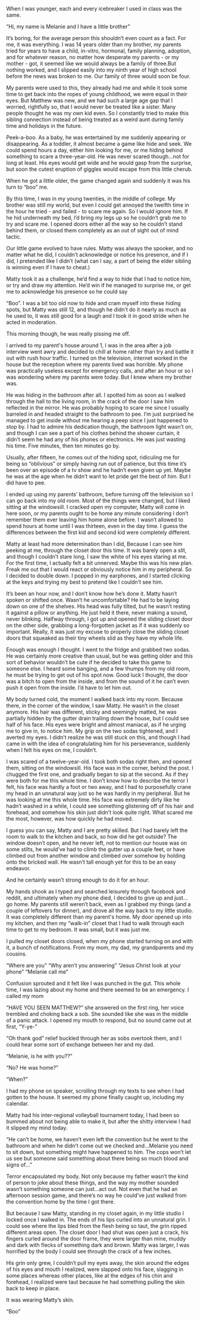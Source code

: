 When I was younger, each and every icebreaker I used in class was the same.  
“Hi, my name is Melanie and I have a little brother”  
It’s boring, for the average person this shouldn’t even count as a fact. For me, it was everything. I was 14 years older than my brother, my parents tried for years to have a child, in-vitro, hormonal, family planning, adoption, and for whatever reason, no matter how desperate my parents - or my mother - got, it seemed like we would always be a family of three.But nothing worked, and I slipped easily into my ninth year of high school before the news was broken to me. Our family of three would soon be four.  
  
My parents were used to this, they already had me and while it took some time to get back into the ropes of young childhood, we were equal in their eyes. But Matthew was new, and we had such a large age gap that I worried, rightfully so, that I would never be treated like a sister. Many people thought he was my own kid even. So I constantly tried to make this sibling connection instead of being treated as a weird aunt during family time and holidays in the future.   
  
Peek-a-boo. As a baby, he was entertained by me suddenly appearing or disappearing. As a toddler, it almost became a game like hide and seek. We could spend hours a day, either him looking for me, or me hiding behind something to scare a three-year-old. He was never scared though…not for long at least. His eyes would get wide and he would gasp from the surprise, but soon the cutest eruption of giggles would escape from this little cherub.   
  
When he got a little older, the game changed again and suddenly it was his turn to “boo” me.   
  
By this time, I was in my young twenties, in the middle of college. My brother was still my world, but even I could get annoyed the twelfth time in the hour he tried - and failed - to scare me again. So I would ignore him. If he hid underneath my bed, I’d bring my legs up so he couldn’t grab me to try and scare me. I opened doors either all the way so he couldn’t stand behind them, or closed them completely as an out of sight out of mind tactic.   
  
Our little game evolved to have rules. Matty was always the spooker, and no matter what he did, I couldn’t acknowledge or notice his presence, and if I did, I pretended like I didn’t (what can I say, a part of being the elder sibling is winning even if I have to cheat.)  
  
Matty took it as a challenge, he’d find a way to hide that I had to notice him, or try and draw my attention. He’d win if he managed to surprise me, or get me to acknowledge his presence so he could say  
  
“Boo”. I was a bit too old now to hide and cram myself into these hiding spots, but Matty was still 12, and though he didn’t do it nearly as much as he used to, it was still good for a laugh and I took it in good stride when he acted in moderation.   
  
This morning though, he was really pissing me off.   
  
I arrived to my parent's house around 1, I was in the area after a job interview went awry and decided to chill at home rather than try and battle it out with rush hour traffic. I turned on the television, internet worked in the house but the reception where my parents lived was horrible. My phone was practically useless except for emergency calls, and after an hour or so I was wondering where my parents were today.  But I knew where my brother was.  
  
He was hiding in the bathroom after all. I spotted him as soon as I walked through the hall to the living room, in the crack of the door I saw him reflected in the mirror. He was probably hoping to scare me since I usually barreled in and headed straight to the bathroom to pee. I’m just surprised he managed to get inside without me hearing a peep since I just happened to stop by. I had to admire his dedication though, the bathroom light wasn’t on, and though I can see a part of his clothes behind the shower curtain, it didn’t seem he had any of his phones or electronics. He was just wasting his time. Five minutes, then ten minutes go by.   
  
Usually, after fifteen, he comes out of the hiding spot, ridiculing me for being so “oblivious” or simply having run out of patience, but this time it’s been over an episode of a tv show and he hadn’t even given up yet. Maybe he was at the age when he didn’t want to let pride get the best of him. But I did have to pee.   
  
I ended up using my parents’ bathroom, before turning off the television so I can go back into my old room. Most of the things were changed, but I liked sitting at the windowsill. I cracked open my computer, Matty will come in here soon, or my parents ought to be home any minute considering I don’t remember them ever leaving him home alone before. I wasn’t allowed to spend hours at home until I was thirteen, even in the day time. I guess the differences between the first kid and second kid were completely different.  
  
Matty at least had more determination than I did, Because I can see him peeking at me, through the closet door this time. It was barely open a slit, and though I couldn’t stare long, I saw the white of his eyes staring at me. For the first time, I actually felt a bit unnerved. Maybe this was his new plan. Freak me out that I would react or obviously notice him in my peripheral. So I decided to double down. I popped in my earphones, and I started clicking at the keys and trying my best to pretend like I couldn’t see him.   
  
It’s been an hour now, and I don’t know how he’s done it. Matty hasn’t spoken or shifted once. Wasn’t he uncomfortable? He had to be laying down on one of the shelves. His head was fully tilted, but he wasn’t resting it against a pillow or anything. He just held it there, never making a sound, never blinking. Halfway through, I got up and opened the sliding closet door on the other side, grabbing a long-forgotten jacket as if it was suddenly so important. Really, it was just my excuse to properly close the sliding closet doors that squeaked as their tiny wheels slid as they have my whole life.   
  
Enough was enough I thought. I went to the fridge and grabbed two sodas. He was certainly more creative than usual, but he was getting older and this sort of behavior wouldn’t be cute if he decided to take this game to someone else. I heard some banging, and a few thumps from my old room, he must be trying to get out of his spot now. Good luck I thought, the door was a bitch to open from the inside, and from the sound of it he can’t even push it open from the inside. I’d have to let him out.   
  
My body turned cold, the moment I walked back into my room. Because there, in the corner of the window, I saw Matty. He wasn’t in the closet anymore. His hair was different, sticky and seemingly matted, he was partially hidden by the gutter drain trailing down the house, but I could see half of his face. His eyes were bright and almost maniacal, as if he urging me to give in, to notice him. My grip on the two sodas tightened, and I averted my eyes. I didn’t realize he was still stuck on this, and though I had came in with the idea of congratulating him for his perseverance, suddenly when I felt his eyes on me, I couldn’t.   
  
I was scared of a twelve-year-old. I took both sodas right then, and opened them, sitting on the windowsill. His face was in the corner, behind the post. I chugged the first one, and gradually began to sip at the second. As if they were both for me this whole time. I don’t know how to describe the terror I felt, his face was hardly a foot or two away, and I had to purposefully crane my head in an unnatural way just so he was hardly in my peripheral. But he was looking at me this whole time. His face was extremely dirty like he hadn’t washed in a while, I could see something glistening off of his hair and forehead, and somehow his skin just didn’t look quite right. What scared me the most, however, was how quickly he had moved.   
  
I guess you can say, Matty and I are pretty skilled. But I had barely left the room to walk to the kitchen and back, so how did he get outside? The window doesn’t open, and he never left, not to mention our house was on some stilts, he would’ve had to climb the gutter up a couple feet, or have climbed out from another window and climbed over somehow by holding onto the bricked wall. He wasn’t tall enough yet for this to be an easy endeavor.  
  
And he certainly wasn’t strong enough to do it for an hour.   
  
My hands shook as I typed and searched leisurely through facebook and reddit, and ultimately when my phone died, I decided to give up and just…go home. My parents still weren’t back, even as I grabbed my things (and a couple of leftovers for dinner), and drove all the way back to my little studio. It was completely different than my parent's home. My door opened up into my kitchen, and then my “walk-in” closet that I had to walk through each time to get to my bedroom. It was small, but it was just me.   
  
I pulled my closet doors closed, when my phone started turning on and with it, a bunch of notifications. From my mom, my dad, my grandparents and my cousins.  
  
“Where are you” “Why aren’t you answering” “Jesus Christ look at your phone” “Melanie call me”   
  
Confusion sprouted and it felt like I was punched in the gut. This whole time, I was lazing about my home and there seemed to be an emergency. I called my mom  
  
“HAVE YOU SEEN MATTHEW?” she answered on the first ring, her voice trembled and choking back a sob. She sounded like she was in the middle of a panic attack. I opened my mouth to respond, but no sound came out at first, “Y-ye-”  
  
“Oh thank god” relief buckled through her as sobs overtook them, and I could hear some sort of exchange between her and my dad.   
  
“Melanie, is he with you??”  
  
“No? He was home?”  
  
“When?”  
  
I had my phone on speaker, scrolling through my texts to see when I had gotten to the house. It seemed my phone finally caught up, including my calendar.   
  
Matty had his inter-regional volleyball tournament today, I had been so bummed about not being able to make it, but after the shitty interview I had it slipped my mind today.   
  
“He can’t be home, we haven’t even left the convention but he went to the bathroom and when he didn’t come out we checked and…Melanie you need to sit down, but something might have happened to him. The cops won’t let us see but someone said something about there being so much blood and signs of…”  
  
Terror encapsulated my body. Not only because my father wasn’t the kind of person to joke about these things, and the way my mother sounded wasn’t something someone can just…act out. Not even that he had an afternoon session game, and there’s no way he could’ve just walked from the convention home by the time I got there.  
  
But because I saw Matty, standing in my closet again, in my little studio I locked once I walked in. The ends of his lips curled into an unnatural grin. I could see where the lips bled from the flesh being so taut, the grin ripped different areas open. The closet door I had shut was open just a crack, his fingers curled around the door frame, they were larger than mine, muddy and dark with flecks of something dark and brown. Matty was larger, I was horrified by the body I could see through the crack of a few inches.  
  
His grin only grew, I couldn’t pull my eyes away, the skin around the edges of his eyes and mouth I realized, were slapped onto his face, slagging in some places whereas other places, like at the edges of his chin and forehead, I realized were taut because he had something pulling the skin back to keep in place.   
  
It was wearing Matty’s skin.  
  
“Boo”